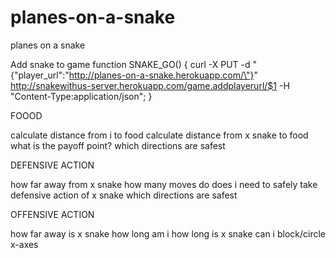 planes-on-a-snake
=================

planes on a snake


Add snake to game
function SNAKE_GO() { curl -X PUT -d "{\"player_url\":\"http://planes-on-a-snake.herokuapp.com/\"}" http://snakewithus-server.herokuapp.com/game.addplayerurl/$1 -H "Content-Type:application/json"; }

FOOOD

calculate distance from i to food
calculate distance from x snake to food
what is the payoff point?
which directions are safest

DEFENSIVE ACTION

how far away from x snake
how many moves do does i need to safely take defensive action of x snake
which directions are safest

OFFENSIVE ACTION

how far away is x snake
how long am i
how long is x snake
can i block/circle x-axes
